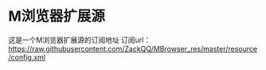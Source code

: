# M浏览器扩展源
这是一个M浏览器扩展源的订阅地址
订阅url：
https://raw.githubusercontent.com/ZackQQ/MBrowser_res/master/resource/config.xml